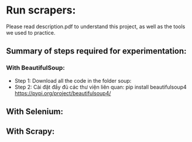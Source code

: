 # Run scrapers:
Please read description.pdf to understand this project, as well as the tools we used to practice.

## Summary of steps required for experimentation:

### With BeautifulSoup:
+ Step 1: Download all the code in the folder soup:
+ Step 2: Cài đặt đầy đủ các thư viện liên quan:
          pip install beautifulsoup4        https://pypi.org/project/beautifulsoup4/
          


## With Selenium:

## With Scrapy:
